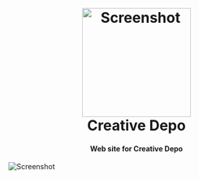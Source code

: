 <h1 align="center">
  <br>
  <a href="https://creative-depo-client.vercel.app/"><img width="214" alt="Screenshot" src="https://static.tildacdn.com/tild3064-3338-4639-b634-363362663262/__2022-10-17_125004_.ico"></a>
  <br>
  Creative Depo
  <br>
  <h4 align="center">Web site for Creative Depo</h4>
</h1>

<img alt="Screenshot" src="./screenshot.png">